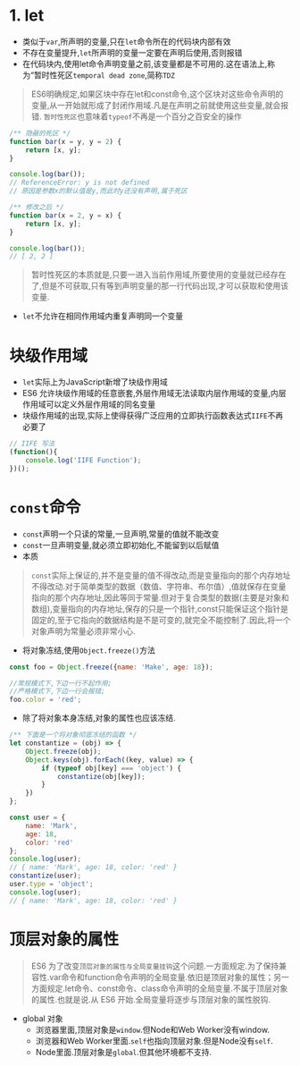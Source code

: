 # 1. let
+ 类似于`var`,所声明的变量,只在`let`命令所在的代码块内部有效
+ 不存在变量提升,`let`所声明的变量一定要在声明后使用,否则报错
+ 在代码块内,使用let命令声明变量之前,该变量都是不可用的.这在语法上,称为“暂时性死区`temporal dead zone`,简称`TDZ`
> ES6明确规定,如果区块中存在let和const命令,这个区块对这些命令声明的变量,从一开始就形成了封闭作用域.凡是在声明之前就使用这些变量,就会报错.
> `暂时性死区`也意味着`typeof`不再是一个百分之百安全的操作
```javascript
/** 隐蔽的死区 */
function bar(x = y, y = 2) {
    return [x, y];
}

console.log(bar());
// ReferenceError: y is not defined
// 原因是参数x的默认值是y,而此时y还没有声明,属于死区

/** 修改之后 */
function bar(x = 2, y = x) {
    return [x, y];
}

console.log(bar());
// [ 2, 2 ]
```
> 暂时性死区的本质就是,只要一进入当前作用域,所要使用的变量就已经存在了,但是不可获取,只有等到声明变量的那一行代码出现,才可以获取和使用该变量.
+ `let`不允许在相同作用域内重复声明同一个变量

# 块级作用域
+ `let`实际上为JavaScript新增了块级作用域
+ ES6 允许块级作用域的任意嵌套,外层作用域无法读取内层作用域的变量,内层作用域可以定义外层作用域的同名变量
+ 块级作用域的出现,实际上使得获得广泛应用的立即执行函数表达式`IIFE`不再必要了
```javascript
// IIFE 写法
(function(){
    console.log('IIFE Function');
})();
```

# `const`命令
+ `const`声明一个只读的常量,一旦声明,常量的值就不能改变
+ `const`一旦声明变量,就必须立即初始化,不能留到以后赋值
+ 本质
> `const`实际上保证的,并不是变量的值不得改动,而是变量指向的那个内存地址不得改动.对于简单类型的数据（数值、字符串、布尔值）,值就保存在变量指向的那个内存地址,因此等同于常量.但对于复合类型的数据(主要是对象和数组),变量指向的内存地址,保存的只是一个指针,const只能保证这个指针是固定的,至于它指向的数据结构是不是可变的,就完全不能控制了.因此,将一个对象声明为常量必须非常小心.
+ 将对象冻结,使用`Object.freeze()`方法
```javascript
const foo = Object.freeze({name: 'Make', age: 18});

//常规模式下,下边一行不起作用;
//严格模式下,下边一行会报错;
foo.color = 'red';
```
+ 除了将对象本身冻结,对象的属性也应该冻结.
```javascript
/** 下面是一个将对象彻底冻结的函数 */
let constantize = (obj) => {
    Object.freeze(obj);
    Object.keys(obj).forEach((key, value) => {
        if (typeof obj[key] === 'object') {
            constantize(obj[key]);
        }
    })
};

const user = {
    name: 'Mark',
    age: 18,
    color: 'red'
};
console.log(user);
// { name: 'Mark', age: 18, color: 'red' }
constantize(user);
user.type = 'object';
console.log(user);
// { name: 'Mark', age: 18, color: 'red' }
```
# 顶层对象的属性
> ES6 为了改变`顶层对象的属性与全局变量挂钩`这个问题.一方面规定.为了保持兼容性.var命令和function命令声明的全局变量.依旧是顶层对象的属性；另一方面规定.let命令、const命令、class命令声明的全局变量.不属于顶层对象的属性.也就是说.从 ES6 开始.全局变量将逐步与顶层对象的属性脱钩.
+ global 对象
    * 浏览器里面,顶层对象是`window`.但Node和Web Worker没有window.
    * 浏览器和Web Worker里面.`self`也指向顶层对象.但是Node没有`self`.
    * Node里面.顶层对象是`global`.但其他环境都不支持.

